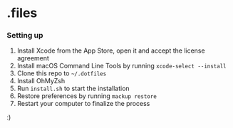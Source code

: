 # .files

### Setting up

1. Install Xcode from the App Store, open it and accept the license agreement
2. Install macOS Command Line Tools by running `xcode-select --install`
3. Clone this repo to `~/.dotfiles`
4. Install OhMyZsh
5. Run `install.sh` to start the installation
6. Restore preferences by running `mackup restore`
7. Restart your computer to finalize the process

:)

